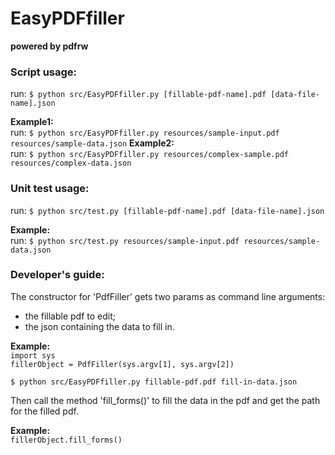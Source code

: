 # EasyPDFfiller  
**powered by pdfrw**

### Script usage:
run: `$ python src/EasyPDFfiller.py [fillable-pdf-name].pdf [data-file-name].json`

**Example1:**  
run: `$ python src/EasyPDFfiller.py resources/sample-input.pdf resources/sample-data.json`
**Example2:**  
run: `$ python src/EasyPDFfiller.py resources/complex-sample.pdf resources/complex-data.json`


### Unit test usage:
run: `$ python src/test.py [fillable-pdf-name].pdf [data-file-name].json`

**Example:**  
run: `$ python src/test.py resources/sample-input.pdf resources/sample-data.json`

### Developer's guide:
The constructor for 'PdfFiller' gets two params as command line arguments:
- the fillable pdf to edit;
- the json containing the data to fill in.

**Example:**  
`import sys`  
`fillerObject = PdfFiller(sys.argv[1], sys.argv[2])`

`$ python src/EasyPDFfiller.py fillable-pdf.pdf fill-in-data.json`

Then call the method 'fill_forms()' to fill the data in the pdf and get the path for the filled pdf.

**Example:**  
`fillerObject.fill_forms()`